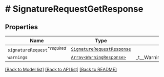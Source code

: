 # # SignatureRequestGetResponse



## Properties

Name | Type | Description | Notes
------------ | ------------- | ------------- | -------------
| `signatureRequest`<sup>*_required_</sup> | [```SignatureRequestResponse```](SignatureRequestResponse.md) |    |  |
| `warnings` | [```Array<WarningResponse>```](WarningResponse.md) |  _t__WarningResponse::LIST_DESCRIPTION  |  |

[[Back to Model list]](../../README.md#models) [[Back to API list]](../../README.md#endpoints) [[Back to README]](../../README.md)
